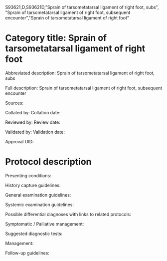 S93621,D,S93621D,"Sprain of tarsometatarsal ligament of right foot, subs", "Sprain of tarsometatarsal ligament of right foot, subsequent encounter","Sprain of tarsometatarsal ligament of right foot"
# Category title: Sprain of tarsometatarsal ligament of right foot

Abbreviated description: Sprain of tarsometatarsal ligament of right foot, subs

Full description: Sprain of tarsometatarsal ligament of right foot, subsequent encounter

Sources:

Collated by:
Collation date:

Reviewed by:
Review date:

Validated by:
Validation date:

Approval UID:

# Protocol description

Presenting conditions:

History capture guidelines:

General examination guidelines:

Systemic examination guidelines:

Possible differential diagnoses with links to related protocols:

Symptomatic / Palliative management:

Suggested diagnostic tests:

Management:

Follow-up guidelines:
